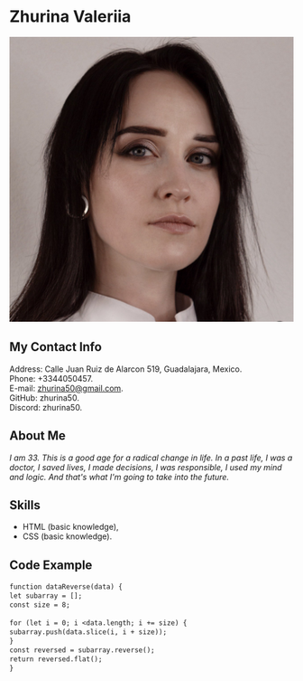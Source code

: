 # Zhurina Valeriia
![Avatar](./img/ava.jpg)
## My Contact Info

Address: Calle Juan Ruiz de Alarcon 519, Guadalajara, Mexico. <br>
Phone: +3344050457. <br>
E-mail: zhurina50@gmail.com. <br>
GitHub: zhurina50.<br>
Discord: zhurina50.


## About Me
*I am 33. This is a good age for a radical change in life. 
In a past life, I was a doctor, I saved lives, I made decisions, 
I was responsible, I used my mind and logic. 
And that's what I'm going to take into the future.*

## Skills
* HTML (basic knowledge),
* CSS (basic knowledge).

## Code Example
```
function dataReverse(data) {
let subarray = [];
const size = 8;

for (let i = 0; i <data.length; i += size) {
subarray.push(data.slice(i, i + size));
}
const reversed = subarray.reverse();
return reversed.flat();
}
```
